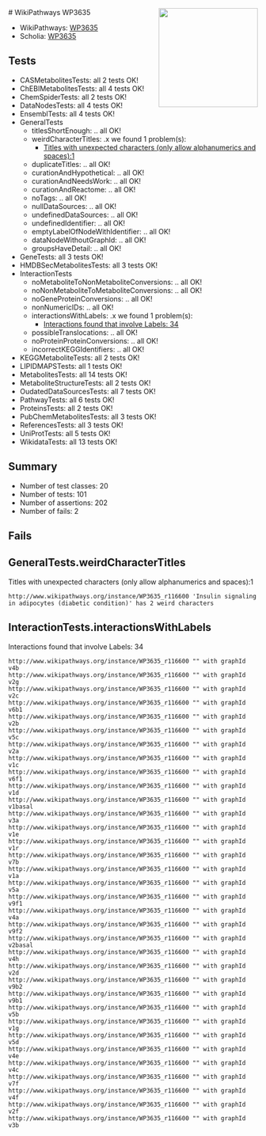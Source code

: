 <img style="float: right; width: 200px" src="https://upload.wikimedia.org/wikipedia/commons/thumb/8/83/Wplogo_with_text_500.png/640px-Wplogo_with_text_500.png" />
# WikiPathways WP3635

* WikiPathways: [WP3635](https://new.wikipathways.org/pathways/WP3635)
* Scholia: [WP3635](https://scholia.toolforge.org/wikipathways/WP3635)
## Tests
* CASMetabolitesTests: all 2 tests OK!
* ChEBIMetabolitesTests: all 4 tests OK!
* ChemSpiderTests: all 2 tests OK!
* DataNodesTests: all 4 tests OK!
* EnsemblTests: all 4 tests OK!
* GeneralTests
    * titlesShortEnough: .. all OK!
    * weirdCharacterTitles: .x we found 1 problem(s):
        * [Titles with unexpected characters (only allow alphanumerics and spaces):1](#fda87b3f)
    * duplicateTitles: .. all OK!
    * curationAndHypothetical: .. all OK!
    * curationAndNeedsWork: .. all OK!
    * curationAndReactome: .. all OK!
    * noTags: .. all OK!
    * nullDataSources: .. all OK!
    * undefinedDataSources: .. all OK!
    * undefinedIdentifier: .. all OK!
    * emptyLabelOfNodeWithIdentifier: .. all OK!
    * dataNodeWithoutGraphId: .. all OK!
    * groupsHaveDetail: .. all OK!
* GeneTests: all 3 tests OK!
* HMDBSecMetabolitesTests: all 3 tests OK!
* InteractionTests
    * noMetaboliteToNonMetaboliteConversions: .. all OK!
    * noNonMetaboliteToMetaboliteConversions: .. all OK!
    * noGeneProteinConversions: .. all OK!
    * nonNumericIDs: .. all OK!
    * interactionsWithLabels: .x we found 1 problem(s):
        * [Interactions found that involve Labels: 34](#fe97a8fa)
    * possibleTranslocations: .. all OK!
    * noProteinProteinConversions: .. all OK!
    * incorrectKEGGIdentifiers: .. all OK!
* KEGGMetaboliteTests: all 2 tests OK!
* LIPIDMAPSTests: all 1 tests OK!
* MetabolitesTests: all 14 tests OK!
* MetaboliteStructureTests: all 2 tests OK!
* OudatedDataSourcesTests: all 7 tests OK!
* PathwayTests: all 6 tests OK!
* ProteinsTests: all 2 tests OK!
* PubChemMetabolitesTests: all 3 tests OK!
* ReferencesTests: all 3 tests OK!
* UniProtTests: all 5 tests OK!
* WikidataTests: all 13 tests OK!


## Summary

* Number of test classes: 20
* Number of tests: 101
* Number of assertions: 202
* Number of fails: 2

## Fails

<a name="fda87b3f" />

## GeneralTests.weirdCharacterTitles

Titles with unexpected characters (only allow alphanumerics and spaces):1
```
http://www.wikipathways.org/instance/WP3635_r116600 'Insulin signaling in adipocytes (diabetic condition)' has 2 weird characters
```

<a name="fe97a8fa" />

## InteractionTests.interactionsWithLabels

Interactions found that involve Labels: 34
```
http://www.wikipathways.org/instance/WP3635_r116600 "" with graphId v4b
http://www.wikipathways.org/instance/WP3635_r116600 "" with graphId v2g
http://www.wikipathways.org/instance/WP3635_r116600 "" with graphId v2c
http://www.wikipathways.org/instance/WP3635_r116600 "" with graphId v6b1
http://www.wikipathways.org/instance/WP3635_r116600 "" with graphId v2b
http://www.wikipathways.org/instance/WP3635_r116600 "" with graphId v5c
http://www.wikipathways.org/instance/WP3635_r116600 "" with graphId v2a
http://www.wikipathways.org/instance/WP3635_r116600 "" with graphId v1c
http://www.wikipathways.org/instance/WP3635_r116600 "" with graphId v6f1
http://www.wikipathways.org/instance/WP3635_r116600 "" with graphId v1d
http://www.wikipathways.org/instance/WP3635_r116600 "" with graphId v1basal
http://www.wikipathways.org/instance/WP3635_r116600 "" with graphId v3a
http://www.wikipathways.org/instance/WP3635_r116600 "" with graphId v1e
http://www.wikipathways.org/instance/WP3635_r116600 "" with graphId v1r
http://www.wikipathways.org/instance/WP3635_r116600 "" with graphId v7b
http://www.wikipathways.org/instance/WP3635_r116600 "" with graphId v1a
http://www.wikipathways.org/instance/WP3635_r116600 "" with graphId v5a
http://www.wikipathways.org/instance/WP3635_r116600 "" with graphId v9f1
http://www.wikipathways.org/instance/WP3635_r116600 "" with graphId v4a
http://www.wikipathways.org/instance/WP3635_r116600 "" with graphId v9f2
http://www.wikipathways.org/instance/WP3635_r116600 "" with graphId v2basal
http://www.wikipathways.org/instance/WP3635_r116600 "" with graphId v4h
http://www.wikipathways.org/instance/WP3635_r116600 "" with graphId v2d
http://www.wikipathways.org/instance/WP3635_r116600 "" with graphId v9b2
http://www.wikipathways.org/instance/WP3635_r116600 "" with graphId v9b1
http://www.wikipathways.org/instance/WP3635_r116600 "" with graphId v5b
http://www.wikipathways.org/instance/WP3635_r116600 "" with graphId v1g
http://www.wikipathways.org/instance/WP3635_r116600 "" with graphId v5d
http://www.wikipathways.org/instance/WP3635_r116600 "" with graphId v4e
http://www.wikipathways.org/instance/WP3635_r116600 "" with graphId v4c
http://www.wikipathways.org/instance/WP3635_r116600 "" with graphId v7f
http://www.wikipathways.org/instance/WP3635_r116600 "" with graphId v4f
http://www.wikipathways.org/instance/WP3635_r116600 "" with graphId v2f
http://www.wikipathways.org/instance/WP3635_r116600 "" with graphId v3b
```

